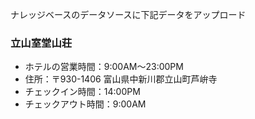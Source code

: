 ナレッジベースのデータソースに下記データをアップロード

### 立山室堂山荘
- ホテルの営業時間：9:00AM～23:00PM
- 住所：〒930-1406 富山県中新川郡立山町芦峅寺
- チェックイン時間：14:00PM
- チェックアウト時間：9:00AM
